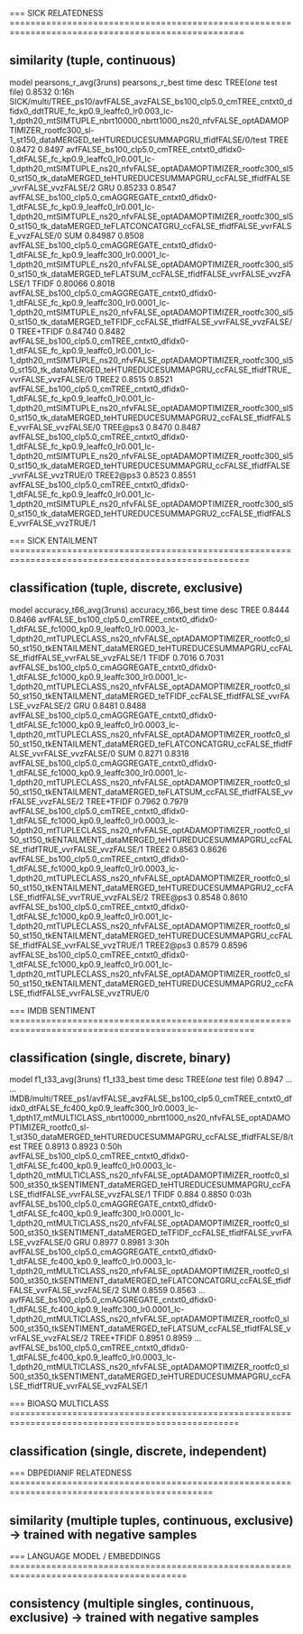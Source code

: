 === SICK RELATEDNESS ===================================================================================================
## similarity (tuple, continuous)
model   pearsons_r_avg(3runs)   pearsons_r_best time    desc
TREE(*one* test file)       0.8532  0:16h   SICK/multi/TREE_ps10/avfFALSE_avzFALSE_bs100_clp5.0_cmTREE_cntxt0_dfidx0_ddtTRUE_fc_kp0.9_leaffc0_lr0.003_lc-1_dpth20_mtSIMTUPLE_nbrt10000_nbrtt1000_ns20_nfvFALSE_optADAMOPTIMIZER_rootfc300_sl-1_st150_dataMERGED_teHTUREDUCESUMMAPGRU_tfidfFALSE/0/test
TREE    0.8472  0.8497      avfFALSE_bs100_clp5.0_cmTREE_cntxt0_dfidx0-1_dtFALSE_fc_kp0.9_leaffc0_lr0.001_lc-1_dpth20_mtSIMTUPLE_ns20_nfvFALSE_optADAMOPTIMIZER_rootfc300_sl50_st150_tk_dataMERGED_teHTUREDUCESUMMAPGRU_ccFALSE_tfidfFALSE_vvrFALSE_vvzFALSE/2
GRU	0.85233	0.8547      avfFALSE_bs100_clp5.0_cmAGGREGATE_cntxt0_dfidx0-1_dtFALSE_fc_kp0.9_leaffc0_lr0.001_lc-1_dpth20_mtSIMTUPLE_ns20_nfvFALSE_optADAMOPTIMIZER_rootfc300_sl50_st150_tk_dataMERGED_teFLATCONCATGRU_ccFALSE_tfidfFALSE_vvrFALSE_vvzFALSE/0
SUM	0.84987	0.8508      avfFALSE_bs100_clp5.0_cmAGGREGATE_cntxt0_dfidx0-1_dtFALSE_fc_kp0.9_leaffc300_lr0.0001_lc-1_dpth20_mtSIMTUPLE_ns20_nfvFALSE_optADAMOPTIMIZER_rootfc300_sl50_st150_tk_dataMERGED_teFLATSUM_ccFALSE_tfidfFALSE_vvrFALSE_vvzFALSE/1
TFIDF	0.80066	0.8018      avfFALSE_bs100_clp5.0_cmAGGREGATE_cntxt0_dfidx0-1_dtFALSE_fc_kp0.9_leaffc300_lr0.0001_lc-1_dpth20_mtSIMTUPLE_ns20_nfvFALSE_optADAMOPTIMIZER_rootfc300_sl50_st150_tk_dataMERGED_teTFIDF_ccFALSE_tfidfFALSE_vvrFALSE_vvzFALSE/0
TREE+TFIDF	0.84740	0.8482  avfFALSE_bs100_clp5.0_cmTREE_cntxt0_dfidx0-1_dtFALSE_fc_kp0.9_leaffc0_lr0.001_lc-1_dpth20_mtSIMTUPLE_ns20_nfvFALSE_optADAMOPTIMIZER_rootfc300_sl50_st150_tk_dataMERGED_teHTUREDUCESUMMAPGRU_ccFALSE_tfidfTRUE_vvrFALSE_vvzFALSE/0
TREE2	0.8515	0.8521  avfFALSE_bs100_clp5.0_cmTREE_cntxt0_dfidx0-1_dtFALSE_fc_kp0.9_leaffc0_lr0.001_lc-1_dpth20_mtSIMTUPLE_ns20_nfvFALSE_optADAMOPTIMIZER_rootfc300_sl50_st150_tk_dataMERGED_teHTUREDUCESUMMAPGRU2_ccFALSE_tfidfFALSE_vvrFALSE_vvzFALSE/0
TREE@ps3	0.8470	0.8487  avfFALSE_bs100_clp5.0_cmTREE_cntxt0_dfidx0-1_dtFALSE_fc_kp0.9_leaffc0_lr0.001_lc-1_dpth20_mtSIMTUPLE_ns20_nfvFALSE_optADAMOPTIMIZER_rootfc300_sl50_st150_tk_dataMERGED_teHTUREDUCESUMMAPGRU_ccFALSE_tfidfFALSE_vvrFALSE_vvzTRUE/0
TREE2@ps3	0.8523	0.8551  avfFALSE_bs100_clp5.0_cmTREE_cntxt0_dfidx0-1_dtFALSE_fc_kp0.9_leaffc0_lr0.001_lc-1_dpth20_mtSIMTUPLE_ns20_nfvFALSE_optADAMOPTIMIZER_rootfc300_sl50_st150_tk_dataMERGED_teHTUREDUCESUMMAPGRU2_ccFALSE_tfidfFALSE_vvrFALSE_vvzTRUE/1


=== SICK ENTAILMENT ====================================================================================================
## classification (tuple, discrete, exclusive)
model   accuracy_t66_avg(3runs)  accuracy_t66_best  time    desc
TREE	0.8444	0.8466      avfFALSE_bs100_clp5.0_cmTREE_cntxt0_dfidx0-1_dtFALSE_fc1000_kp0.9_leaffc0_lr0.0003_lc-1_dpth20_mtTUPLECLASS_ns20_nfvFALSE_optADAMOPTIMIZER_rootfc0_sl50_st150_tkENTAILMENT_dataMERGED_teHTUREDUCESUMMAPGRU_ccFALSE_tfidfFALSE_vvrFALSE_vvzFALSE/1
TFIDF	0.7016	0.7031      avfFALSE_bs100_clp5.0_cmAGGREGATE_cntxt0_dfidx0-1_dtFALSE_fc1000_kp0.9_leaffc300_lr0.0001_lc-1_dpth20_mtTUPLECLASS_ns20_nfvFALSE_optADAMOPTIMIZER_rootfc0_sl50_st150_tkENTAILMENT_dataMERGED_teTFIDF_ccFALSE_tfidfFALSE_vvrFALSE_vvzFALSE/2
GRU	0.8481	0.8488      avfFALSE_bs100_clp5.0_cmAGGREGATE_cntxt0_dfidx0-1_dtFALSE_fc1000_kp0.9_leaffc0_lr0.0003_lc-1_dpth20_mtTUPLECLASS_ns20_nfvFALSE_optADAMOPTIMIZER_rootfc0_sl50_st150_tkENTAILMENT_dataMERGED_teFLATCONCATGRU_ccFALSE_tfidfFALSE_vvrFALSE_vvzFALSE/0
SUM	0.8271	0.8318      avfFALSE_bs100_clp5.0_cmAGGREGATE_cntxt0_dfidx0-1_dtFALSE_fc1000_kp0.9_leaffc300_lr0.0001_lc-1_dpth20_mtTUPLECLASS_ns20_nfvFALSE_optADAMOPTIMIZER_rootfc0_sl50_st150_tkENTAILMENT_dataMERGED_teFLATSUM_ccFALSE_tfidfFALSE_vvrFALSE_vvzFALSE/2
TREE+TFIDF	0.7962	0.7979      avfFALSE_bs100_clp5.0_cmTREE_cntxt0_dfidx0-1_dtFALSE_fc1000_kp0.9_leaffc0_lr0.0003_lc-1_dpth20_mtTUPLECLASS_ns20_nfvFALSE_optADAMOPTIMIZER_rootfc0_sl50_st150_tkENTAILMENT_dataMERGED_teHTUREDUCESUMMAPGRU_ccFALSE_tfidfTRUE_vvrFALSE_vvzFALSE/1
TREE2	0.8563	0.8626      avfFALSE_bs100_clp5.0_cmTREE_cntxt0_dfidx0-1_dtFALSE_fc1000_kp0.9_leaffc0_lr0.0003_lc-1_dpth20_mtTUPLECLASS_ns20_nfvFALSE_optADAMOPTIMIZER_rootfc0_sl50_st150_tkENTAILMENT_dataMERGED_teHTUREDUCESUMMAPGRU2_ccFALSE_tfidfFALSE_vvrTRUE_vvzFALSE/2
TREE@ps3    0.8548  0.8610      avfFALSE_bs100_clp5.0_cmTREE_cntxt0_dfidx0-1_dtFALSE_fc1000_kp0.9_leaffc0_lr0.001_lc-1_dpth20_mtTUPLECLASS_ns20_nfvFALSE_optADAMOPTIMIZER_rootfc0_sl50_st150_tkENTAILMENT_dataMERGED_teHTUREDUCESUMMAPGRU_ccFALSE_tfidfFALSE_vvrFALSE_vvzTRUE/1
TREE2@ps3   0.8579  0.8596      avfFALSE_bs100_clp5.0_cmTREE_cntxt0_dfidx0-1_dtFALSE_fc1000_kp0.9_leaffc0_lr0.001_lc-1_dpth20_mtTUPLECLASS_ns20_nfvFALSE_optADAMOPTIMIZER_rootfc0_sl50_st150_tkENTAILMENT_dataMERGED_teHTUREDUCESUMMAPGRU2_ccFALSE_tfidfFALSE_vvrFALSE_vvzTRUE/0


=== IMDB SENTIMENT =====================================================================================================
## classification (single, discrete, binary)
model   f1_t33_avg(3runs)  f1_t33_best  time    desc
TREE(*one* test file)	0.8947  ... ... IMDB/multi/TREE_ps1/avfFALSE_avzFALSE_bs100_clp5.0_cmTREE_cntxt0_dfidx0_dtFALSE_fc400_kp0.9_leaffc300_lr0.0003_lc-1_dpth17_mtMULTICLASS_nbrt10000_nbrtt1000_ns20_nfvFALSE_optADAMOPTIMIZER_rootfc0_sl-1_st350_dataMERGED_teHTUREDUCESUMMAPGRU_ccFALSE_tfidfFALSE/8/test
TREE	0.8913	0.8923	0:50h   avfFALSE_bs100_clp5.0_cmTREE_cntxt0_dfidx0-1_dtFALSE_fc400_kp0.9_leaffc0_lr0.0003_lc-1_dpth20_mtMULTICLASS_ns20_nfvFALSE_optADAMOPTIMIZER_rootfc0_sl500_st350_tkSENTIMENT_dataMERGED_teHTUREDUCESUMMAPGRU_ccFALSE_tfidfFALSE_vvrFALSE_vvzFALSE/1
TFIDF	0.884	0.8850	0:03h   avfFALSE_bs100_clp5.0_cmAGGREGATE_cntxt0_dfidx0-1_dtFALSE_fc400_kp0.9_leaffc300_lr0.0001_lc-1_dpth20_mtMULTICLASS_ns20_nfvFALSE_optADAMOPTIMIZER_rootfc0_sl500_st350_tkSENTIMENT_dataMERGED_teTFIDF_ccFALSE_tfidfFALSE_vvrFALSE_vvzFALSE/0
GRU	0.8977	0.8981	3:30h   avfFALSE_bs100_clp5.0_cmAGGREGATE_cntxt0_dfidx0-1_dtFALSE_fc400_kp0.9_leaffc0_lr0.0003_lc-1_dpth20_mtMULTICLASS_ns20_nfvFALSE_optADAMOPTIMIZER_rootfc0_sl500_st350_tkSENTIMENT_dataMERGED_teFLATCONCATGRU_ccFALSE_tfidfFALSE_vvrFALSE_vvzFALSE/2
SUM	0.8559	0.8563	... avfFALSE_bs100_clp5.0_cmAGGREGATE_cntxt0_dfidx0-1_dtFALSE_fc400_kp0.9_leaffc300_lr0.0001_lc-1_dpth20_mtMULTICLASS_ns20_nfvFALSE_optADAMOPTIMIZER_rootfc0_sl500_st350_tkSENTIMENT_dataMERGED_teFLATSUM_ccFALSE_tfidfFALSE_vvrFALSE_vvzFALSE/2
TREE+TFIDF    0.8951	0.8959  ... avfFALSE_bs100_clp5.0_cmTREE_cntxt0_dfidx0-1_dtFALSE_fc400_kp0.9_leaffc0_lr0.0003_lc-1_dpth20_mtMULTICLASS_ns20_nfvFALSE_optADAMOPTIMIZER_rootfc0_sl500_st350_tkSENTIMENT_dataMERGED_teHTUREDUCESUMMAPGRU_ccFALSE_tfidfTRUE_vvrFALSE_vvzFALSE/1


=== BIOASQ MULTICLASS ==================================================================================================
## classification (single, discrete, independent)



=== DBPEDIANIF RELATEDNESS =============================================================================================
## similarity (multiple tuples, continuous, exclusive) -> trained with negative samples



=== LANGUAGE MODEL / EMBEDDINGS ========================================================================================
## consistency (multiple singles, continuous, exclusive) -> trained with negative samples
